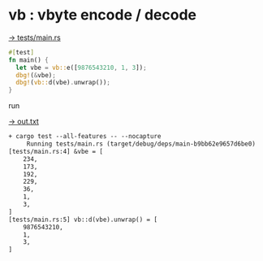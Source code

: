 # vb : vbyte encode / decode

[→ tests/main.rs](tests/main.rs)

```rust
#[test]
fn main() {
  let vbe = vb::e([9876543210, 1, 3]);
  dbg!(&vbe);
  dbg!(vb::d(vbe).unwrap());
}
```


run

[→ out.txt](out.txt)

```txt
+ cargo test --all-features -- --nocapture
     Running tests/main.rs (target/debug/deps/main-b9bb62e9657d6be0)
[tests/main.rs:4] &vbe = [
    234,
    173,
    192,
    229,
    36,
    1,
    3,
]
[tests/main.rs:5] vb::d(vbe).unwrap() = [
    9876543210,
    1,
    3,
]
```

